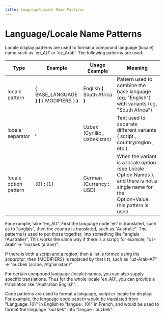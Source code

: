 ```yaml
---
title: Language/Locale Name Patterns
---
```


# Language/Locale Name Patterns

Locale display patterns are used to format a compound language (locale) name such as 'en\_AU' or 'uz\_Arab'. The following patterns are used.

| Type | Example | Usage Example |  Meaning  |
|---|---|---|---|
| locale pattern | { BASE_LANGUAGE **} (** { MODIFIERS } **)** | English **(** South Africa **)** | Pattern used to combine the base language (eg, "English") with variants (eg, "South Africa") |
| locale separator | **,**    | Uzbek (Cyrillic **,** Uzbekistan) | Text used to separate different variants ( script , country/region , etc.) |
| locale option pattern | {0} **:** {1}   | German (Currency **:** USD)  | When the variant is a locale option (see  Locale Option Names ), and there is not a single name for the Option+Value, this pattern is used. |

For example, take "en\_AU". First the language code 'en' is translated, such as to "anglais", then the country is translated, such as "Australie". The patterns is used to put those together, into something like "anglais (Australie)". This works the same way if there is a script; for example, "uz-Arab" => "ouzbek (arabe)".

If there is both a script and a region, then a list is formed using the *separator*, then {MODIFIERS} is replaced by that list, such as "uz-Arab-AF" => "ouzbek (arabe, Afghanistan)"

For certain compound language (locale) names, you can also supply specific translations. Thus for the whole locale 'en\_AU', you can provide a translation like "Australian English".

Code patterns are used to format a language, script or locale for display. For example, the language code pattern would be translated from "Language: {0}" in English to "langue : {0}" in French, and would be used to format the language "ouzbek" into "langue : ouzbek".

